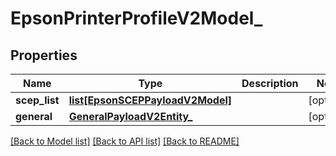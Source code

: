 # EpsonPrinterProfileV2Model_

## Properties
Name | Type | Description | Notes
------------ | ------------- | ------------- | -------------
**scep_list** | [**list[EpsonSCEPPayloadV2Model]**](EpsonSCEPPayloadV2Model.md) |  | [optional] 
**general** | [**GeneralPayloadV2Entity_**](GeneralPayloadV2Entity_.md) |  | [optional] 

[[Back to Model list]](../README.md#documentation-for-models) [[Back to API list]](../README.md#documentation-for-api-endpoints) [[Back to README]](../README.md)


